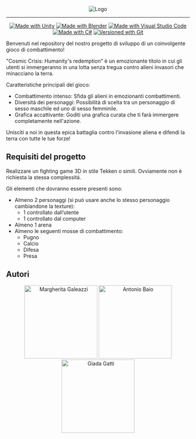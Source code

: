 <p align="center">
  <img src="https://github.com/MargheritaGaleazzi/CGProject_2K23/blob/main/_ReadMeImg/LogoGioco.png?raw=true" alt="Logo">
</p>

---

<p align="center">
  <a href="https://unity3d.com"><img src="https://img.shields.io/badge/Made%20with-Unity-FFFFFF.svg?style=plastic&logo=unity" alt="Made with Unity"></a>
  <a href="https://www.blender.org/"><img src="https://img.shields.io/badge/Made%20with-Blender-FFA500.svg?style=plastic&logo=blender" alt="Made with Blender"></a>
  <a href="https://code.visualstudio.com/"><img src="https://img.shields.io/badge/Made%20with-Visual%20Studio%20Code-0078d7.svg?style=plastic&logo=visual-studio-code&logoColor=0078d7" alt="Made with Visual Studio Code"></a>
  <a href="https://docs.microsoft.com/en-us/dotnet/csharp/"><img src="https://img.shields.io/badge/Made%20with-c%23-%23239120.svg?style=plastic&logo=c-sharp&logoColor=%23239120" alt="Made with C#"></a>
  <a href="https://git-scm.com/"><img src="https://img.shields.io/badge/Versioned%20with-git-%23F05033.svg?style=plastic&logo=git" alt="Versioned with Git"></a>
</p>
Benvenuti nel repository del nostro progetto di sviluppo di un coinvolgente gioco di combattimento! 

"Cosmic Crisis: Humanity's redemption" è un emozionante titolo in cui gli utenti si immergeranno in una lotta senza tregua contro alieni invasori che minacciano la terra.

Caratteristiche principali del gioco:

 - Combattimento intenso: Sfida gli alieni in emozionanti combattimenti.
 - Diversità dei personaggi: Possibilità di scelta tra un personaggio di sesso maschile ed uno di sesso femminile.
 - Grafica accattivante: Goditi una grafica curata che ti farà immergere completamente nell'azione.

Unisciti a noi in questa epica battaglia contro l'invasione aliena e difendi la terra con tutte le tue forze!

## Requisiti del progetto
Realizzare un fighting game 3D in stile Tekken o simili. Ovviamente non è richiesta la stessa complessità.

Gli elementi che dovranno essere presenti sono:
- Almeno 2 personaggi (si può usare anche lo stesso personaggio cambiandone la texture):
  - 1 controllato dall’utente
  - 1 controllato dal computer
- Almeno 1 arena
- Almeno le seguenti mosse di combattimento:
  - Pugno
  - Calcio
  - Difesa
  - Presa

## Autori
<p align="center">
    <a href="https://github.com/MargheritaGaleazzi/"><img src="https://github.com/MargheritaGaleazzi/CGProject_2K23/blob/main/_ReadMeImg/galeazzi.png" alt="Margherita Galeazzi" width="200"></a>
    <a href="https://github.com/Antonet99"><img src="https://github.com/MargheritaGaleazzi/CGProject_2K23/blob/main/_ReadMeImg/baio.png" alt="Antonio Baio" width="200"></a>
    <a href="https://github.com/S1090231"><img src="https://github.com/MargheritaGaleazzi/CGProject_2K23/blob/main/_ReadMeImg/gatti.png" alt="Giada Gatti" width="200"></a>
</p>




